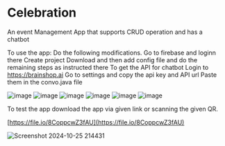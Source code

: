 # Celebration
An event Management App that supports CRUD operation and has a chatbot

To use the app:
Do the following modifications.
Go to firebase and loginn there
Create project
Download and then add config file and do the remaining steps as instructed there
To get the API for chatbot 
Login to https://brainshop.ai
Go to settings and copy the api key and API url
Paste them in the convo.java file

![image](https://github.com/meashishpatel/Celebration/assets/107139540/6acb0ceb-18c1-4f47-bac9-c08aff9c2cdc)
![image](https://github.com/meashishpatel/Celebration/assets/107139540/84dc8c69-4435-4529-bb38-37fa061b24d6)
![image](https://github.com/meashishpatel/Celebration/assets/107139540/aae564ac-9f72-401e-b99b-f064b86c47b9)
![image](https://github.com/meashishpatel/Celebration/assets/107139540/920193dd-acb8-436b-b405-c613a8d5463c)
![image](https://github.com/meashishpatel/Celebration/assets/107139540/d74b95dd-3611-4638-af3a-224241b4e186)
![image](https://github.com/meashishpatel/Celebration/assets/107139540/cf22149e-6a06-4962-92af-f3a9deb820b8)




To test the app download the app via given link or scanning the given QR.

[https://file.io/8CoppcwZ3fAU](https://file.io/8CoppcwZ3fAU)

![Screenshot 2024-10-25 214431](https://github.com/user-attachments/assets/4b672719-0ff6-4d2f-bad2-061741b057cc)





